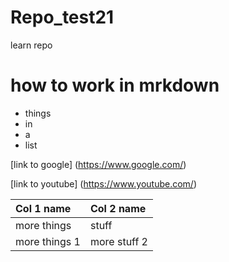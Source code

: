 # Repo_test21
learn repo

# how to work in mrkdown


- things 
- in
- a
- list 

[link to google] (https://www.google.com/)

[link to youtube] (https://www.youtube.com/)


|Col 1 name | Col 2 name |
|:----------| :----------|
|more things| stuff|
| more things 1| more stuff 2|
